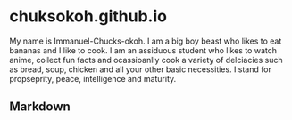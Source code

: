 # chuksokoh.github.io
My name is Immanuel-Chucks-okoh. I am a big boy beast who likes to eat bananas and I like to cook.
I am an assiduous student who likes to watch anime, collect fun facts and ocassioanlly cook a variety of delciacies such as bread, soup, chicken and all your other basic necessities. I stand for propseprity, peace, intelligence and maturity.

## Markdown
